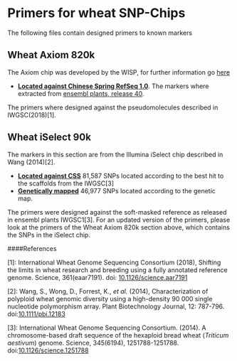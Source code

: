 Primers for wheat SNP-Chips
===========================

The following files contain designed primers to known markers

Wheat Axiom 820k
----------------
The Axiom chip was developed by the WISP, for further information go [here](http://www.cerealsdb.uk.net/cerealgenomics/CerealsDB/axiom_820K_search.php)
  
* **[Located against Chinese Spring RefSeq 1.0](files/820k_axiom/all_axiom_markers_refseq.csv.zip)**. The markers where extracted from [ensembl plants, release 40](ftp://ftp.ensemblgenomes.org/pub/plants/release-40/vcf/triticum_aestivum/triticum_aestivum.vcf.gz). 

The primers where designed against the pseudomolecules described in IWGSC(2018)[1]. 

Wheat iSelect 90k
-----------------
The markers in this section are from the Illumina iSelect chip described in Wang (2014)[2]. 

* **[Located against CSS](files/iSelect/primers_all.csv.zip)** 81,587 SNPs located according to the best hit to the scaffolds from the IWGSC[3] 
* **[Genetically mapped](files/iSelect/primers_in_map.csv.zip)** 46,977 SNPs located according to the genetic map.

The primers were designed against the soft-masked reference as released in ensembl plants IWGSC1[3]. For an updated version of the primers, please look at the primers of the Wheat Axiom 820k section above, which contains the SNPs in the iSelect chip. 

####References

[1]: International Wheat Genome Sequencing Consortium (2018), Shifting the limits in wheat research and breeding using a fully annotated reference genome. Science, 361(eaar7191). doi: [10.1126/science.aar7191](http://dx.doi.org/10.1126/science.aar7191)

[2]: Wang, S., Wong, D., Forrest, K., *et al.* (2014), Characterization of polyploid wheat genomic diversity using a high-density 90 000 single nucleotide polymorphism array. Plant Biotechnology Journal, 12: 787-796. doi:[10.1111/pbi.12183](http://dx.doi.org/10.1111/pbi.12183)

[3]: International Wheat Genome Sequencing Consortium. (2014). A chromosome-based draft sequence of the hexaploid bread wheat (*Triticum aestivum*) genome. Science, 345(6194), 1251788-1251788. doi:[10.1126/science.1251788](http://dx.doi.org/10.1126/science.1251788)
